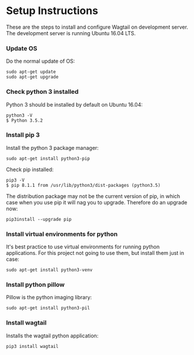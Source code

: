 # Setup Instructions
These are the steps to install and configure Wagtail on development server.
The development server is running Ubuntu 16.04 LTS.

### Update OS
Do the normal update of OS:
```
sudo apt-get update
sudo apt-get upgrade
```
### Check python 3 installed
Python 3 should be installed by default on Ubuntu 16.04:
```
python3 -V
$ Python 3.5.2
```
### Install pip 3
Install the python 3 package manager:
```
sudo apt-get install python3-pip
```
Check pip installed:
```
pip3 -V
$ pip 8.1.1 from /usr/lib/python3/dist-packages (python3.5)
```
The distribution package may not be the current version of pip, in which case when you use pip it will nag you to upgrade. Therefore do an upgrade now:
```
pip3install --upgrade pip
```
### Install virtual environments for python
It's best practice to use virtual environments for running python applications. For this project not going to use them, but install them just in case:
```
sudo apt-get install python3-venv
```
### Install python pillow
Pillow is the python imaging library:
```
sudo apt-get install python3-pil
```
### Install wagtail
Installs the wagtail python application:
```
pip3 install wagtail
```
